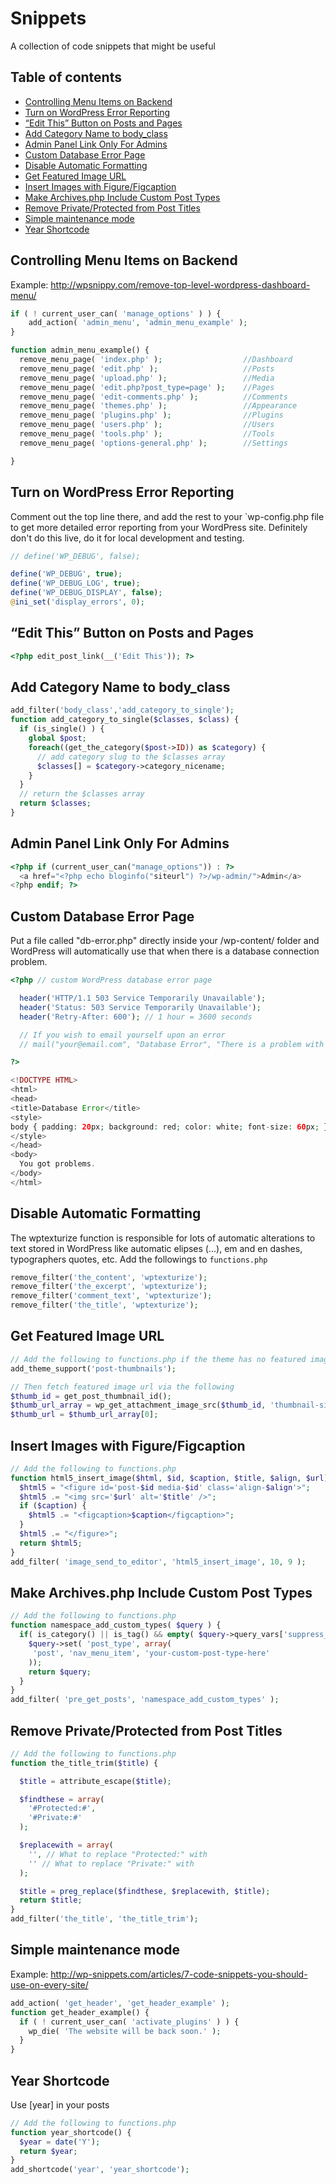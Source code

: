 # Snippets
A collection of code snippets that might be useful

## Table of contents
- [Controlling Menu Items on Backend](#controlling-menu-items-on-backend)
- [Turn on WordPress Error Reporting](#turn-on-wordpress-error-reporting)
- [“Edit This” Button on Posts and Pages](#edit-this-button-on-posts-and-pages)
- [Add Category Name to body_class](#add-category-name-to-body_class)
- [Admin Panel Link Only For Admins](#admin-panel-link-only-for-admins)
- [Custom Database Error Page](#custom-database-error-page)
- [Disable Automatic Formatting](#disable-automatic-formatting)
- [Get Featured Image URL](#get-featured-image-url)
- [Insert Images with Figure/Figcaption](#insert-images-with-figurefigcaption)
- [Make Archives.php Include Custom Post Types](#make-archivesphp-include-custom-post-types)
- [Remove Private/Protected from Post Titles](#remove-privateprotected-from-post-titles)
- [Simple maintenance mode](#simple-maintenance-mode)
- [Year Shortcode](#year-shortcode)


## Controlling Menu Items on Backend
Example: http://wpsnippy.com/remove-top-level-wordpress-dashboard-menu/

```php
if ( ! current_user_can( 'manage_options' ) ) {
    add_action( 'admin_menu', 'admin_menu_example' );
}

function admin_menu_example() {
  remove_menu_page( 'index.php' );                  //Dashboard
  remove_menu_page( 'edit.php' );                   //Posts
  remove_menu_page( 'upload.php' );                 //Media
  remove_menu_page( 'edit.php?post_type=page' );    //Pages
  remove_menu_page( 'edit-comments.php' );          //Comments
  remove_menu_page( 'themes.php' );                 //Appearance
  remove_menu_page( 'plugins.php' );                //Plugins
  remove_menu_page( 'users.php' );                  //Users
  remove_menu_page( 'tools.php' );                  //Tools
  remove_menu_page( 'options-general.php' );        //Settings

}
```


## Turn on WordPress Error Reporting
Comment out the top line there, and add the rest to your `wp-config.php file to get more detailed error reporting from your WordPress site. Definitely don't do this live, do it for local development and testing.

```php
// define('WP_DEBUG', false);

define('WP_DEBUG', true);
define('WP_DEBUG_LOG', true);
define('WP_DEBUG_DISPLAY', false);
@ini_set('display_errors', 0);
```


## “Edit This” Button on Posts and Pages
```php
<?php edit_post_link(__('Edit This')); ?>
```


## Add Category Name to body_class
```php
add_filter('body_class','add_category_to_single');
function add_category_to_single($classes, $class) {
  if (is_single() ) {
    global $post;
    foreach((get_the_category($post->ID)) as $category) {
      // add category slug to the $classes array
      $classes[] = $category->category_nicename;
    }
  }
  // return the $classes array
  return $classes;
}
```


## Admin Panel Link Only For Admins
```php
<?php if (current_user_can("manage_options")) : ?>
  <a href="<?php echo bloginfo("siteurl") ?>/wp-admin/">Admin</a>
<?php endif; ?>
```


## Custom Database Error Page
Put a file called "db-error.php" directly inside your /wp-content/ folder and WordPress will automatically use that when there is a database connection problem.

```php
<?php // custom WordPress database error page

  header('HTTP/1.1 503 Service Temporarily Unavailable');
  header('Status: 503 Service Temporarily Unavailable');
  header('Retry-After: 600'); // 1 hour = 3600 seconds

  // If you wish to email yourself upon an error
  // mail("your@email.com", "Database Error", "There is a problem with the database!", "From: Db Error Watching");

?>

<!DOCTYPE HTML>
<html>
<head>
<title>Database Error</title>
<style>
body { padding: 20px; background: red; color: white; font-size: 60px; }
</style>
</head>
<body>
  You got problems.
</body>
</html>
```


## Disable Automatic Formatting
The wptexturize function is responsible for lots of automatic alterations to text stored in WordPress like automatic elipses (...), em and en dashes, typographers quotes, etc. Add the followings to `functions.php`

```php
remove_filter('the_content', 'wptexturize');
remove_filter('the_excerpt', 'wptexturize');
remove_filter('comment_text', 'wptexturize');
remove_filter('the_title', 'wptexturize');
```


## Get Featured Image URL
```php
// Add the following to functions.php if the theme has no featured image support
add_theme_support('post-thumbnails');

// Then fetch featured image url via the following
$thumb_id = get_post_thumbnail_id();
$thumb_url_array = wp_get_attachment_image_src($thumb_id, 'thumbnail-size', true);
$thumb_url = $thumb_url_array[0];
```


## Insert Images with Figure/Figcaption
```php
// Add the following to functions.php
function html5_insert_image($html, $id, $caption, $title, $align, $url) {
  $html5 = "<figure id='post-$id media-$id' class='align-$align'>";
  $html5 .= "<img src='$url' alt='$title' />";
  if ($caption) {
    $html5 .= "<figcaption>$caption</figcaption>";
  }
  $html5 .= "</figure>";
  return $html5;
}
add_filter( 'image_send_to_editor', 'html5_insert_image', 10, 9 );
```


## Make Archives.php Include Custom Post Types
```php
// Add the following to functions.php
function namespace_add_custom_types( $query ) {
  if( is_category() || is_tag() && empty( $query->query_vars['suppress_filters'] ) ) {
    $query->set( 'post_type', array(
     'post', 'nav_menu_item', 'your-custom-post-type-here'
    ));
    return $query;
  }
}
add_filter( 'pre_get_posts', 'namespace_add_custom_types' );
```


## Remove Private/Protected from Post Titles
```php
// Add the following to functions.php
function the_title_trim($title) {

  $title = attribute_escape($title);

  $findthese = array(
    '#Protected:#',
    '#Private:#'
  );

  $replacewith = array(
    '', // What to replace "Protected:" with
    '' // What to replace "Private:" with
  );

  $title = preg_replace($findthese, $replacewith, $title);
  return $title;
}
add_filter('the_title', 'the_title_trim');
```

## Simple maintenance mode
Example: http://wp-snippets.com/articles/7-code-snippets-you-should-use-on-every-site/

```php
add_action( 'get_header', 'get_header_example' );
function get_header_example() {
  if ( ! current_user_can( 'activate_plugins' ) ) {
    wp_die( 'The website will be back soon.' );
  }
}
```

## Year Shortcode
Use [year] in your posts

```php
// Add the following to functions.php
function year_shortcode() {
  $year = date('Y');
  return $year;
}
add_shortcode('year', 'year_shortcode');
```

